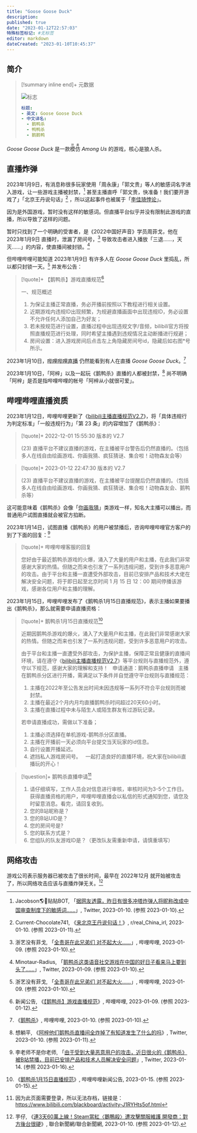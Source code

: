 ```yaml
---
title: "Goose Goose Duck"
description:
published: true
date: "2023-01-12T22:57:03"
特殊标签标记: #无标签
editor: markdown
dateCreated: "2023-01-10T10:45:37"
---
```


## 简介

> [!summary inline end]+ 元数据
>
> ![标志](https://s3.tebi.io/ggame/ShareX/Goose_Goose_Duck_cover.jpg)
>
> ```yaml
> 标题:
> - 英文: Goose Goose Duck
> - 中文译名:
>   - 鹅鸭杀
>   - 鸭鸭杀
>   - 鹅鹅鸭
> ```

_Goose Goose Duck_ 是一款<ruby>模仿<rp>(</rp><rt>抄袭</rt><rp>)</rp></ruby> _Among Us_ 的游戏，核心是狼人杀。

## 直播炸弹

2023年1月9日，有消息称很多玩家使用「周永康」「郭文贵」等人的敏感词名字进入游戏，让一些游戏主播被封禁，[^BsDRk] 甚至主播直呼「郭文贵，快准备！我们要开游戏了」「北京王丹说句话」[^108568k] ，所以这起事件也被属于「[李佳琦悖论](/people/李佳琦.md)」。

[^BsDRk]: Jacobson🌎🌸贴贴BOT, 「[据网友透露，昨日有很多冲塔炸弹人将昵称改成中国审查制度下的敏感词……](https://archive.is/BsDRk "https://twitter.com/jakobsonradical/status/1612628779045912576")」, Twitter, 2023-01-10. (参照 2023-01-10).

[^108568k]: Current-Chocolate741, 《[来北京王丹说句话！](https://web.archive.org/web/20230110222759/https://www.reddit.com/r/real_China_irl/comments/108568k/来北京王丹说句话/)》, r/real_China_irl, 2023-01-10. (参照 2023-01-11).

因为是外国游戏，暂时没有这样的敏感词。但直播平台似乎并没有限制此游戏的直播，所以导致了这样的问题。

暂时只找到了一个明确的受害者，是《2022中国好声音》学员周菲戈，他在 2023年1月9日 直播时，泄漏了房间号，[^UfXY3] 导致攻击者进入播放「三退……，天灭……」的内容，使直播间被封锁。[^00385]

[^UfXY3]: 浙艺没有菲戈, 「[全责哥在此兄弟们 对不起大火……](https://archive.ph/UfXY3 "https://t.bilibili.com/749153566346706947")」, 哔哩哔哩, 2023-01-09. (参照 2023-01-10).

[^00385]: Minotaur-Radius, 「[鹅鸭杀这类语音社交游戏在中国的好日子看来马上要到头了……](https://web.archive.org/web/20230110052618/https://twitter.com/nightraidertwi/status/1612409523792400385)」, Twitter, 2023-01-09. (参照 2023-01-10).

但哔哩哔哩可能知道 2023年1月9日 有许多人在 _Goose Goose Duck_ 里捣乱，所以都只封锁一天。[^UfXY3] 并发布公告：

> [!quote]+ 【鹅鸭杀】游戏直播规范[^gGMAe]
>
> 一、规范概述
>
> 1.  为保证主播正常直播，务必开播前按照以下教程进行相关设置。
> 2.  近期游戏内违规ID出现频繁，为规避直播画面中出现违规ID，务必设置不允许任何人添加自己为好友；
> 3.  若未按规范进行设置，直播过程中出现违规文字/音频，bilibili官方将按照直播规范进行处理，同时希望主播遇到违规情况主动断播进行规避；
> 4.  房间设置：进入游戏房间后点击左上角隐藏房间号id，隐藏后如右图\*号所示。

[^gGMAe]: 新闻公告, 《[【鹅鸭杀】游戏直播规范](https://archive.is/gGMAe "https://link.bilibili.com/p/eden/news#/newsdetail?id=3264")》, 哔哩哔哩, 2023-01-09. (参照 2023-01-12).

2023年1月10日，[哔哩哔哩直播](/website/哔哩哔哩弹幕网.md) 仍然能看到有人在直播 _Goose Goose Duck_。[^4dBKU]

[^4dBKU]: 《[鹅鸭杀](https://archive.ph/4dBKU)》, 哔哩哔哩, 2023-01-10. (参照 2023-01-10).

2023年1月10日，「阿梓」以及一起玩《鹅鸭杀》直播的人都被封禁，[^70113] 尚不明确「阿梓」是否是指哔哩哔哩的帐号「阿梓从小就很可爱」。

[^70113]: 想躺平, 《[阿梓他们鹅鸭杀直播间全炸掉了有知道发生了什么的吗](https://web.archive.org/web/20230111034328/https://twitter.com/xiangtangping1/status/1612489727495770113)》, Twitter, 2023-01-10. (参照 2023-01-11).

## 哔哩哔哩直播资质

2023年1月12日，哔哩哔哩更新了《[bilibili主播直播规范V2.7](/rule/网站规范/bilibili主播直播规范.md#v2-7)》，将「具体违规行为判定标准」「一般违规行为」「第 23 条」的内容增加了《鹅鸭杀》：

> [!quote]+ 2022-12-01 15:55:30 版本的 V2.7
>
> (23) 直播平台不建议直播的游戏，在主播被平台警告后仍然直播的。（包括多人在线自由绘画游戏、你画我猜、疯狂猜谜、集合啦！动物森友会等）

> [!quote]+ 2023-01-12 22:47:30 版本的 V2.7
>
> (23) 直播平台不建议直播的游戏，在主播被平台提醒后仍然直播的。（包括多人在线自由绘画游戏、你画我猜、疯狂猜谜、集合啦！动物森友会、鹅鸭杀等）

这可能意味着《鹅鸭杀》会像「[你画我猜](/game/你画我猜.md)」类游戏一样，知名大主播可以播出，而普通用户试图直播就会被官方掐断。

2023年1月14日，试图直播《鹅鸭杀》的用户被禁播后，咨询哔哩哔哩官方客户的到了下面的回复：[^88322]

[^88322]: 李老师不是你老师, 「[由于受到大量恶意用户的攻击，近日很火的《鹅鸭杀》被B站禁播，目前已安排产品和技术人员解决安全问题](https://web.archive.org/web/20230114164617/https://twitter.com/whyyoutouzhele/status/1614272094690488322)」, Twitter, 2023-01-14. (参照 2023-01-16).

> [!quote]+ 哔哩哔哩客服的回复
>
> 您好由于最近鹅鸭杀游戏的火爆，涌入了大量的用户和主播，在此我们非常感谢大家的热情。但随之而来也引发了一系列违规问题，受到许多恶意用户的攻击。由于平台和主播一直遭受外部攻击，目前已安排产品和技术大佬在解决安全问题，将于即日起至北京时间 1 月 15 日 12：00 期间停播该游戏，感谢各位用户和主播的理解。

2023年1月15日，哔哩哔哩发布了《鹅鸭杀1月15日直播规范》，表示主播如果要播出《鹅鸭杀》，那么就需要申请直播资格：

> [!quote]+ 鹅鸭杀1月15日直播规范[^tOpPG]
>
> 近期因鹅鸭杀游戏的爆火，涌入了大量用户和主播，在此我们非常感谢大家的热情。但随之而来也引发了一系列违规问题，受到许多恶意用户的攻击。
>
> 由于平台和主播一直遭受外部攻击，为保护主播，保障正常且健康的直播间环境，请在遵守《[bilibili主播直播规范V2.7](/rule/网站规范/bilibili主播直播规范.md#V2.7)》等平台规则与直播规范外，遵守以下规范，感谢大家的理解和支持！
>  
> 申请通道：鹅鸭杀直播申请
>  
> 主播在鹅鸭杀分区进行开播，需满足以下条件并自觉遵守平台规则与直播规范：
>
> 1.  主播在2022年至公告发出时间未因违规等一系列不符合平台规则而被封禁。
> 2.  主播在最近2个月内月均直播鹅鸭杀时间超过20天60小时。
> 3.  主播在直播过程中未与陌生人或陌生群友有过游玩记录。
>
> 若申请直播成功，需做以下准备；
>
> 1.  主播必须选择在单机游戏-鹅鸭杀分区直播。
> 2.  主播在开播前一天必须向平台提交当天玩家的id信息。
> 3.  自行设置开播延迟。
> 4.  遮挡私人游戏房间号。
>  
> 一起打造良好的直播环境，祝大家在bilibili直播玩的开心！

[^tOpPG]: 《[鹅鸭杀1月15日直播规范](https://archive.ph/tOpPG "https://link.bilibili.com/p/eden/news#/newsdetail?id=3276")》, 哔哩哔哩新闻公告, 2023-01-15. (参照 2023-01-15).

> [!question]+ 鹅鸭杀直播申请[^ca]
>
> 1.  请仔细填写，工作人员会对信息进行审核，审核时间为3-5个工作日。获得直播资格的用户，哔哩哔哩直播会以私信的形式通知到您，请您及时留意消息。看完，请回复收到。
> 2.  您的B站昵称是？
> 3.  您的B站UID是？
> 4.  您的房间号是?
> 5.  您的联系方式是？
> 6.  您组队的队友游戏ID是？（更改队友需重新申请，请慎重填写）

[^ca]: 因为此页面需要登录，所以无法存档，链接是：<https://www.bilibili.com/blackboard/activity-J1RYHts5of.html>

## 网络攻击

游戏公司表示服务器已被攻击了很长时间，最早在 2022年12月 就开始被攻击了，所以网络攻击应该与直播炸弹无关。[^6900707]

[^6900707]: 芋仔, 《[連3天60萬上線！Steam當紅〈鵝鴨殺〉遭攻擊關服維護 開發商：對方後台很硬](https://web.archive.org/web/20230110092322/https://game.udn.com/game/story/122089/6900707)》, 聯合新聞網/聯合新聞網, 2023-01-10. (参照 2023-01-12).

<!--
+   [一起来愉快的猎杀皮套狗吧-------新猎杀皮套狗TV宣传pv - YouTube](https://web.archive.org/web/20230113110705/https://www.youtube.com/watch?v=DFSQRIv7ego)
+   [1月12日爆破皮套人联动直播最大恶性事件 相关博主粉丝总计400万 - YouTube](https://web.archive.org/web/20230113111700/https://www.youtube.com/watch?v=powtZCx7uRI)
+   [东雪莲炸房事件始末公开 新猎杀皮套狗tv对此负责 - YouTube](https://web.archive.org/web/20230114151628/https://www.youtube.com/watch?v=336y7hH8Ar4)
+   [皮套人哭述：为什么要反〇，我爷爷是军人，大家要爱国，中国是很好的国家 - YouTube](https://web.archive.org/web/20230115040350/https://www.youtube.com/watch?v=FG6hb1Hcnjk)
+   [为什么玩游戏都不带〇〇〇？ 鹅鸭杀〇〇〇入侵合集（一次看个够） - YouTube](https://web.archive.org/web/20230115042457/https://www.youtube.com/watch?app=desktop&v=plyFJjcN2wg)
+   [〇鸭杀精彩内容 抢先派送 - YouTube](https://web.archive.org/web/20230115050501/https://www.youtube.com/watch?v=ffPIntAFOrw)

-->
